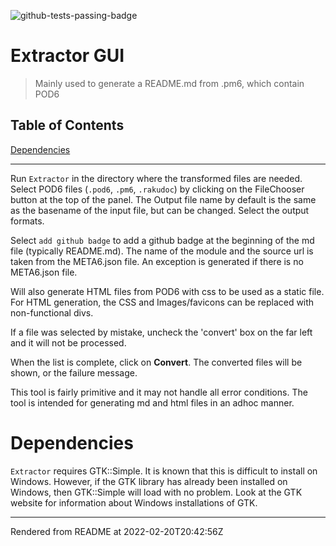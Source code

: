 ![github-tests-passing-badge](https://github.com/finanalyst/raku-pod-extraction/actions/workflows/test.yaml/badge.svg)
# Extractor GUI
>Mainly used to generate a README.md from <Modulename>.pm6, which contain POD6


## Table of Contents
[Dependencies](#dependencies)  

----
Run `Extractor` in the directory where the transformed files are needed. Select POD6 files (`.pod6`, `.pm6`, `.rakudoc`) by clicking on the FileChooser button at the top of the panel. The Output file name by default is the same as the basename of the input file, but can be changed. Select the output formats.

Select `add github badge` to add a github badge at the beginning of the md file (typically README.md). The name of the module and the source url is taken from the META6.json file. An exception is generated if there is no META6.json file.

Will also generate HTML files from POD6 with css to be used as a static file. For HTML generation, the CSS and Images/favicons can be replaced with non-functional divs.

If a file was selected by mistake, uncheck the 'convert' box on the far left and it will not be processed.

When the list is complete, click on **Convert**. The converted files will be shown, or the failure message.

This tool is fairly primitive and it may not handle all error conditions. The tool is intended for generating md and html files in an adhoc manner.

# Dependencies
`Extractor` requires GTK::Simple. It is known that this is difficult to install on Windows. However, if the GTK library has already been installed on Windows, then GTK::Simple will load with no problem. Look at the GTK website for information about Windows installations of GTK.







----
Rendered from README at 2022-02-20T20:42:56Z